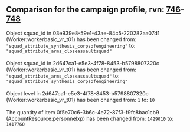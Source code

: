 ## Comparison for the campaign profile, rvn: [746](https://github.com/PRO100KatYT/FortniteProfileRevisions/tree/main/profiles/campaign/746%20campaign.json)-[748](https://github.com/PRO100KatYT/FortniteProfileRevisions/tree/main/profiles/campaign/748%20campaign.json)

Object squad_id in 03e939e8-59e1-43ae-84c5-220282aa07d1 (Worker:workerbasic_vr_t01) has been changed from: `"squad_attribute_synthesis_corpsofengineering"` to: `"squad_attribute_arms_closeassaultsquad"`
<br><br>
Object squad_id in 2d647ca1-e5e3-4f78-8453-b5798807320c (Worker:workerbasic_vr_t01) has been changed from: `"squad_attribute_arms_closeassaultsquad"` to: `"squad_attribute_synthesis_corpsofengineering"`
<br><br>
Object level in 2d647ca1-e5e3-4f78-8453-b5798807320c (Worker:workerbasic_vr_t01) has been changed from: `1` to: `10`
<br><br>
The quantity of item 0f5e70c6-3b6c-4e72-87f3-f9fc8bac1cb9 (AccountResource:personnelxp) has been changed from: `1429010` to: `1417760`
<br><br>
